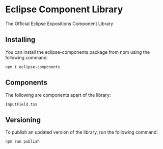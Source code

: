 # Eclipse Component Library

The Official Eclipse Expositions Component Library

## Installing

You can install the eclipse-components package from npm using the following command:

```
npm i eclipse-components
```

## Components

The following are components apart of the library:

```
InputField.tsx
```

## Versioning

To publish an updated version of the library, run the following command:

```
npm run publish
```
